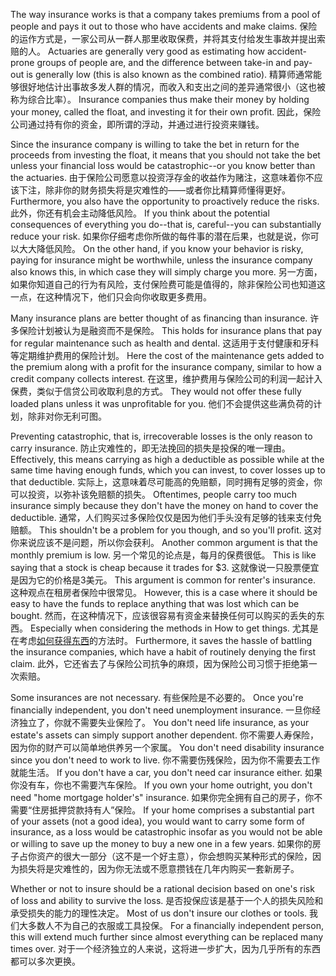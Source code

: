 The way insurance works is that a company takes premiums from a pool of people and pays it out to those who have accidents and make claims.
保险的运作方式是，一家公司从一群人那里收取保费，并将其支付给发生事故并提出索赔的人。
Actuaries are generally very good as estimating how accident-prone groups of people are, and  the  difference  between  take-in  and  pay-out  is  generally  low  (this  is  also known as the combined ratio).
精算师通常能够很好地估计出事故多发人群的情况，而收入和支出之间的差异通常很小（这也被称为综合比率）。
Insurance  companies  thus  make  their  money by holding your money, called the float, and investing it for their own profit.
因此，保险公司通过持有你的资金，即所谓的浮动，并通过进行投资来赚钱。

Since  the  insurance  company  is  willing  to  take  the  bet  in  return  for  the proceeds  from  investing  the  float,  it  means  that  you  should  not  take  the  bet unless  your  financial  loss  would  be  catastrophic--or  you  know  better  than  the actuaries.
由于保险公司愿意以投资浮存金的收益作为赌注，这意味着你不应该下注，除非你的财务损失将是灾难性的——或者你比精算师懂得更好。
Furthermore, you also have the opportunity to proactively reduce the risks.
此外，你还有机会主动降低风险。
If you think about the potential consequences of everything you do--that is, careful--you can substantially reduce your risk.
如果你仔细考虑你所做的每件事的潜在后果，也就是说，你可以大大降低风险。
On the other hand, if you know your  behavior  is  risky,  paying  for  insurance  might  be  worthwhile,  unless  the insurance company also knows this, in which case they will simply charge you more.
另一方面，如果你知道自己的行为有风险，支付保险费可能是值得的，除非保险公司也知道这一点，在这种情况下，他们只会向你收取更多费用。

Many insurance plans are better thought of as financing than insurance.
许多保险计划被认为是融资而不是保险。
This holds  for  insurance  plans  that  pay  for  regular  maintenance such  as  health  and dental.
这适用于支付健康和牙科等定期维护费用的保险计划。
Here the cost of the maintenance gets added to the premium along with a profit  for  the  insurance  company,  similar  to  how  a  credit  company  collects interest.
在这里，维护费用与保险公司的利润一起计入保费，类似于信贷公司收取利息的方式。
They would not offer these fully loaded plans unless it was unprofitable for you.
他们不会提供这些满负荷的计划，除非对你无利可图。

Preventing  catastrophic,  that  is,  irrecoverable  losses  is  the  only  reason  to carry insurance.
防止灾难性的，即无法挽回的损失是投保的唯一理由。
Effectively, this means carrying as high a deductible as possible while  at  the  same  time  having  enough  funds,  which  you  can  invest,  to  cover losses up to that deductible.
实际上，这意味着尽可能高的免赔额，同时拥有足够的资金，你可以投资，以弥补该免赔额的损失。
Oftentimes, people carry too much insurance simply because  they  don't  have  the  money  on  hand  to  cover  the  deductible.
通常，人们购买过多保险仅仅是因为他们手头没有足够的钱来支付免赔额。
This shouldn't  be  a  problem  for  you  though,  and  so  you'll  profit.
这对你来说应该不是问题，所以你会获利。
Another  common argument is that the monthly premium is low.
另一个常见的论点是，每月的保费很低。
This is like saying that a stock is cheap because it trades for $3.
这就像说一只股票便宜是因为它的价格是3美元。
This argument is common for renter's insurance.
这种观点在租房者保险中很常见。
However,  this  is  a  case  where  it  should  be  easy  to  have  the  funds  to  replace anything  that  was  lost  which  can  be  bought.
然而，在这种情况下，应该很容易有资金来替换任何可以购买的丢失的东西。
Especially  when  considering  the methods  in  How  to  get  things.
尤其是在考虑[如何获得东西]()的方法时。
Furthermore,  it  saves  the  hassle  of  battling  the insurance companies, which have a habit of routinely denying the first claim.
此外，它还省去了与保险公司抗争的麻烦，因为保险公司习惯于拒绝第一次索赔。

Some insurances are not necessary.
有些保险是不必要的。
Once you're financially independent, you don't  need  unemployment  insurance.
一旦你经济独立了，你就不需要失业保险了。
You  don't  need  life  insurance,  as  your estate's  assets  can  simply  support  another  dependent.
你不需要人寿保险，因为你的财产可以简单地供养另一个家属。
You  don't  need  disability insurance since you don't need to work to live.
你不需要伤残保险，因为你不需要去工作就能生活。
If you don't have a car, you don't need car insurance either.
如果你没有车，你也不需要汽车保险。
If you own your home outright, you don't need "home mortgage holder's" insurance.
如果你完全拥有自己的房子，你不需要“住房抵押贷款持有人”保险。
If your home comprises a substantial part of your assets (not a good idea), you would want to carry some form of insurance, as a loss would be catastrophic insofar as you would not be able or willing to save up the money to buy a new one in a few years.
如果你的房子占你资产的很大一部分（这不是一个好主意），你会想购买某种形式的保险，因为损失将是灾难性的，因为你无法或不愿意攒钱在几年内购买一套新房子。

Whether or not to insure should be a rational decision based on one's risk of loss and ability to survive the loss.
是否投保应该是基于一个人的损失风险和承受损失的能力的理性决定。
Most of us don't insure our clothes or tools.
我们大多数人不为自己的衣服或工具投保。
For a financially independent person, this will extend much further since almost everything can be replaced many times over.
对于一个经济独立的人来说，这将进一步扩大，因为几乎所有的东西都可以多次更换。
